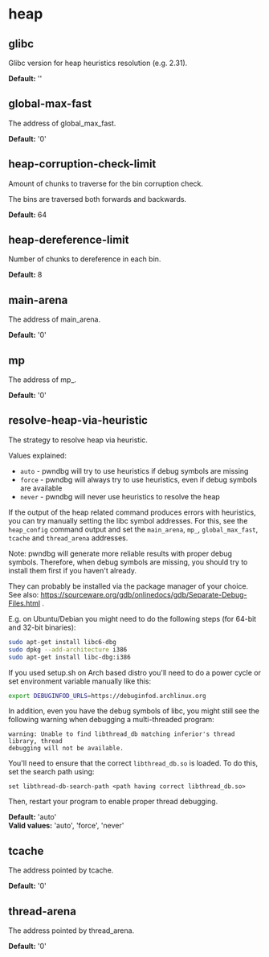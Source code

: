 <!-- THIS WHOLE FILE IS AUTOGENERATED. DO NOT MODIFY IT. See scripts/generate_docs.sh -->




# heap

## **glibc**


Glibc version for heap heuristics resolution (e.g. 2.31).



**Default:** ''  
## **global-max-fast**


The address of global_max_fast.



**Default:** '0'  
## **heap-corruption-check-limit**


Amount of chunks to traverse for the bin corruption check.

The bins are traversed both forwards and backwards.

**Default:** 64  
## **heap-dereference-limit**


Number of chunks to dereference in each bin.



**Default:** 8  
## **main-arena**


The address of main_arena.



**Default:** '0'  
## **mp**


The address of mp_.



**Default:** '0'  
## **resolve-heap-via-heuristic**


The strategy to resolve heap via heuristic.

Values explained:

+ `auto` - pwndbg will try to use heuristics if debug symbols are missing
+ `force` - pwndbg will always try to use heuristics, even if debug symbols are available
+ `never` - pwndbg will never use heuristics to resolve the heap

If the output of the heap related command produces errors with heuristics, you
can try manually setting the libc symbol addresses.
For this, see the `heap_config` command output and set the `main_arena`, `mp_`,
`global_max_fast`, `tcache` and `thread_arena` addresses.

Note: pwndbg will generate more reliable results with proper debug symbols.
Therefore, when debug symbols are missing, you should try to install them first
if you haven't already.

They can probably be installed via the package manager of your choice.
See also: https://sourceware.org/gdb/onlinedocs/gdb/Separate-Debug-Files.html .

E.g. on Ubuntu/Debian you might need to do the following steps (for 64-bit and
32-bit binaries):
```bash
sudo apt-get install libc6-dbg
sudo dpkg --add-architecture i386
sudo apt-get install libc-dbg:i386
```
If you used setup.sh on Arch based distro you'll need to do a power cycle or set
environment variable manually like this:
```bash
export DEBUGINFOD_URLS=https://debuginfod.archlinux.org
```

In addition, even you have the debug symbols of libc, you might still see the
following warning when debugging a multi-threaded program:
```
warning: Unable to find libthread_db matching inferior's thread library, thread
debugging will not be available.
```

You'll need to ensure that the correct `libthread_db.so` is loaded. To do this,
set the search path using:
```
set libthread-db-search-path <path having correct libthread_db.so>
```
Then, restart your program to enable proper thread debugging.

**Default:** 'auto'  
**Valid values:** 'auto', 'force', 'never'
## **tcache**


The address pointed by tcache.



**Default:** '0'  
## **thread-arena**


The address pointed by thread_arena.



**Default:** '0'  